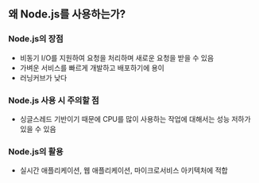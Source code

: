 ## 왜 Node.js를 사용하는가?

### Node.js의 장점

- 비동기 I/O를 지원하여 요청을 처리하며 새로운 요청을 받을 수 있음
- 가벼운 서비스를 빠르게 개발하고 배포하기에 용이
- 러닝커브가 낮다

### Node.js 사용 시 주의할 점

- 싱글스레드 기반이기 때문에 CPU를 많이 사용하는 작업에 대해서는 성능 저하가 있을 수 있음

### Node.js의 활용

- 실시간 애플리케이션, 웹 애플리케이션, 마이크로서비스 아키텍처에 적합